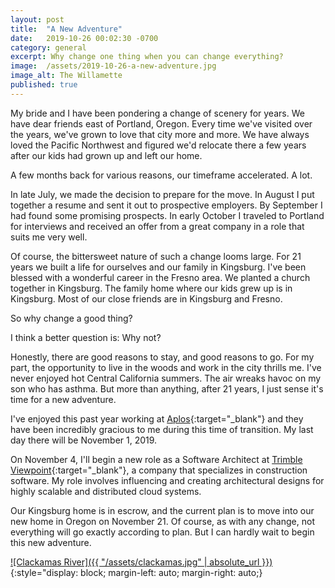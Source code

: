 ```yaml
---
layout: post
title:  "A New Adventure"
date:   2019-10-26 00:02:30 -0700
category: general
excerpt: Why change one thing when you can change everything?
image:  /assets/2019-10-26-a-new-adventure.jpg
image_alt: The Willamette
published: true
---
```


My bride and I have been pondering a change of scenery for years. We have dear friends east of Portland, Oregon. Every time we've visited over the years, we've grown to love that city more and more. We have always loved the Pacific Northwest and figured we'd relocate there a few years after our kids had grown up and left our home.

A few months back for various reasons, our timeframe accelerated. A lot.

In late July, we made the decision to prepare for the move. In August I put together a resume and sent it out to prospective employers. By September I had found some promising prospects. In early October I traveled to Portland for interviews and received an offer from a great company in a role that suits me very well.

Of course, the bittersweet nature of such a change looms large. For 21 years we built a life for ourselves and our family in Kingsburg. I've been blessed with a wonderful career in the Fresno area. We planted a church together in Kingsburg. The family home where our kids grew up is in Kingsburg. Most of our close friends are in Kingsburg and Fresno.

So why change a good thing?

I think a better question is: Why not?

Honestly, there are good reasons to stay, and good reasons to go. For my part, the opportunity to live in the woods and work in the city thrills me. I've never enjoyed hot Central California summers. The air wreaks havoc on my son who has asthma. But more than anything, after 21 years, I just sense it's time for a new adventure.

I've enjoyed this past year working at [Aplos](https://aplos.com){:target="_blank"} and they have been incredibly gracious to me during this time of transition. My last day there will be November 1, 2019.

On November 4, I'll begin a new role as a Software Architect at [Trimble Viewpoint](https://viewpoint.com){:target="_blank"}, a company that specializes in construction software. My role involves influencing and creating architectural designs for highly scalable and distributed cloud systems.

Our Kingsburg home is in escrow, and the current plan is to move into our new home in Oregon on November 21. Of course, as with any change, not everything will go exactly according to plan. But I can hardly wait to begin this new adventure.

[![Clackamas River]({{ "/assets/clackamas.jpg" | absolute_url }})](/assets/clackamas.jpg){:style="display: block; margin-left: auto; margin-right: auto;}
